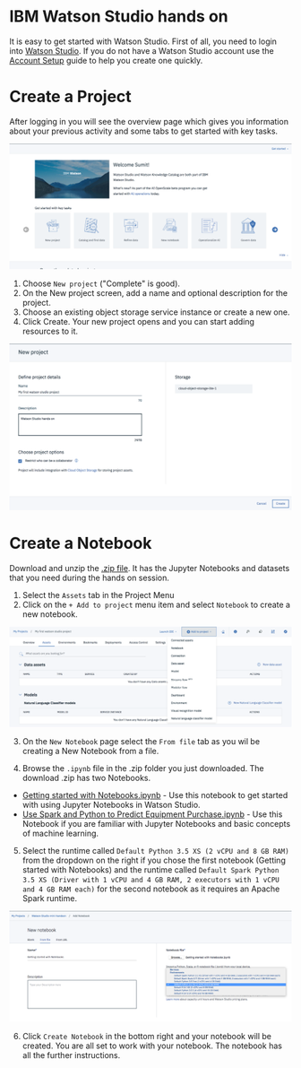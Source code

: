 # IBM Watson Studio hands on


It is easy to get started with Watson Studio. First of all, you need to login into [Watson Studio](https://eu-de.dataplatform.cloud.ibm.com). If you do not have a Watson Studio account use the [Account Setup](https://github.com/sumit-goyal/Watson-Studio-Workshop/wiki/Account-setup) guide to help you create one quickly.


# Create a Project
After logging in you will see the overview page which gives you information about your previous activity and some tabs to get started with key tasks.


![Watson Studio Landing page](./docs/images/Landing-Page-Tile.png?raw=true "Title")

1. Choose  `New project` ("Complete" is good).
2. On the New project screen, add a name and optional description for the project.
3. Choose an existing object storage service instance or create a new one. 
4. Click Create. Your new project opens and you can start adding resources to it.

![New Project Page](./docs/images/New-Project-Page.png?raw=true "Title")

# Create a Notebook

Download and unzip the [.zip file](https://github.com/sumit-goyal/Watson-Studio-Workshop/archive/master.zip). It has the Jupyter Notebooks and datasets that you need during the hands on session.

1. Select the `Assets` tab in the Project Menu
2. Click on the `+ Add to project` menu item and select `Notebook` to create a new notebook.

![New Project Page](./docs/images/Add-Asset.png?raw=true "Title")

3. On the `New Notebook` page select the `From file` tab as you wil be creating a New Notebook from a file.

4. Browse the `.ipynb` file in the .zip folder you just downloaded.
The download .zip has two Notebooks.

* [Getting started with Notebooks.ipynb](https://github.com/sumit-goyal/Watson-Studio-Workshop/blob/master/notebooks/Getting%20started%20with%20Notebooks.ipynb) - Use this notebook to get started with using Jupyter Notebooks in Watson Studio.
* [Use Spark and Python to Predict Equipment Purchase.ipynb](https://github.com/sumit-goyal/Watson-Studio-Workshop/blob/master/notebooks/Use%20Spark%20and%20Python%20to%20Predict%20Equipment%20Purchase.ipynb) - Use this Notebook if you are familiar with Jupyter Notebooks and basic concepts of machine learning.

5. Select the runtime called `Default Python 3.5 XS (2 vCPU and 8 GB RAM)` from the dropdown on the right if you chose the first notebook (Getting started with Notebooks) and the runtime called `Default Spark Python 3.5 XS (Driver with 1 vCPU and 4 GB RAM, 2 executors with 1 vCPU and 4 GB RAM each)` for the second notebook as it requires an Apache Spark runtime.

![Select Runtime](./docs/images/Select-Runtime.png?raw=true "Title")

6. Click `Create Notebook` in the bottom right and your notebook will be created. You are all set to work with your notebook. The notebook has all the further instructions.

